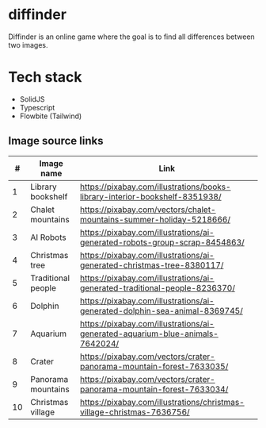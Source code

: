 # diffinder

Diffinder is an online game where the goal is to find all differences between two images.

# Tech stack

- SolidJS
- Typescript
- Flowbite (Tailwind)

## Image source links

| #   | Image name         | Link                                                                          |
| --- | ------------------ | ----------------------------------------------------------------------------- |
| 1   | Library bookshelf  | https://pixabay.com/illustrations/books-library-interior-bookshelf-8351938/   |
| 2   | Chalet mountains   | https://pixabay.com/vectors/chalet-mountains-summer-holiday-5218666/          |
| 3   | AI Robots          | https://pixabay.com/illustrations/ai-generated-robots-group-scrap-8454863/    |
| 4   | Christmas tree     | https://pixabay.com/illustrations/ai-generated-christmas-tree-8380117/        |
| 5   | Traditional people | https://pixabay.com/illustrations/ai-generated-traditional-people-8236370/    |
| 6   | Dolphin            | https://pixabay.com/illustrations/ai-generated-dolphin-sea-animal-8369745/    |
| 7   | Aquarium           | https://pixabay.com/illustrations/ai-generated-aquarium-blue-animals-7642024/ |
| 8   | Crater             | https://pixabay.com/vectors/crater-panorama-mountain-forest-7633035/          |
| 9   | Panorama mountains | https://pixabay.com/vectors/crater-panorama-mountain-forest-7633034/          |
| 10  | Christmas village  | https://pixabay.com/illustrations/christmas-village-christmas-7636756/        |
